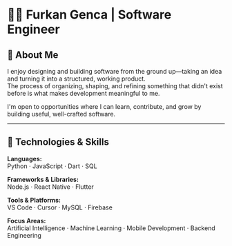 # 👨‍💻 Furkan Genca | Software Engineer

## 🧠 About Me
I enjoy designing and building software from the ground up—taking an idea and turning it into a structured, working product.  
The process of organizing, shaping, and refining something that didn't exist before is what makes development meaningful to me.

I'm open to opportunities where I can learn, contribute, and grow by building useful, well-crafted software.

---

## 🔧 Technologies & Skills

**Languages:**  
Python · JavaScript · Dart · SQL  

**Frameworks & Libraries:**  
Node.js · React Native · Flutter  

**Tools & Platforms:**  
VS Code · Cursor · MySQL · Firebase 

**Focus Areas:**  
Artificial Intelligence · Machine Learning · Mobile Development · Backend Engineering

